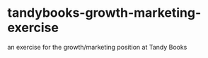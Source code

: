 # tandybooks-growth-marketing-exercise
an exercise for the growth/marketing position at Tandy Books
